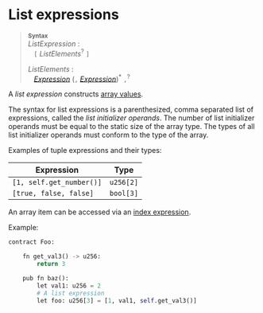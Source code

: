 # List expressions

> **<sup>Syntax</sup>**\
> _ListExpression_ :\
> &nbsp;&nbsp; `[` _ListElements_<sup>?</sup> `]`
>
> _ListElements_ :\
> &nbsp;&nbsp; [_Expression_] (`,` [_Expression_])<sup>*</sup> `,`<sup>?</sup>

A *list expression* constructs [array values].

The syntax for list expressions is a parenthesized, comma separated list of expressions, called the *list initializer operands*. The number of list initializer operands must be equal to the static size of the array type. The types of all list initializer operands must conform to the type of the array.

Examples of tuple expressions and their types:

| Expression           | Type         |
| -------------------- | ------------ |
| `[1, self.get_number()]`             |   `u256[2]`  |
| `[true, false, false]`         | `bool[3]` |

An array item can be accessed via an [index expression].

Example:

```python
contract Foo:

    fn get_val3() -> u256:
        return 3

    pub fn baz():
        let val1: u256 = 2
        # A list expression
        let foo: u256[3] = [1, val1, self.get_val3()]
```

[_Expression_]: expressions.md
[array values]: array_types.md
[index expression]: expr_index.md

